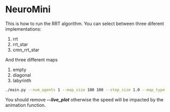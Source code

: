 # NeuroMini



This is how to run the RRT algorithm. You can select between three diferent implementations:
1. rrt
2. rrt_star
3. cmn_rrt_star

And three different maps
1. empty
2. diagonal
3. labyrinth
```bash
./main.py --num_agents 1 --map_size 100 100 --step_size 1.0 --map_type labyrinth --algorithm rrt --live_plot
```
You should remove **_--live_plot_** otherwise the speed will be impacted by the animation function.

